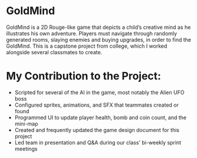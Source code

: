 # GoldMind
GoldMind is a 2D Rouge-like game that depicts a child’s creative mind as he illustrates his own adventure. Players must navigate through randomly generated rooms, slaying enemies and buying upgrades, in order to find the GoldMind. This is a capstone project from college, which I worked alongside several classmates to create.

# My Contribution to the Project:
- Scripted for several of the AI in the game, most notably the Alien UFO boss
- Configured sprites, animations, and SFX that teammates created or found
- Programmed UI to update player health, bomb and coin count, and the mini-map
- Created and frequently updated the game design document for this project
- Led team in presentation and Q&A during our class' bi-weekly sprint meetings
